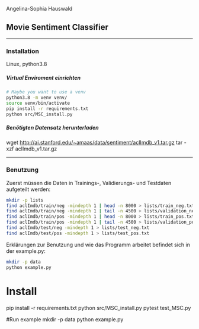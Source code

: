 Angelina-Sophia Hauswald

## **Movie Sentiment Classifier**
---
### Installation
Linux, python3.8
##### Virtual Enviroment einrichten

```bash
# Maybe you want to use a venv
python3.8 -m venv venv/
source venv/bin/activate
pip install -r requirements.txt
python src/MSC_install.py
```

##### Benötigten Datensatz herunterladen
wget http://ai.stanford.edu/~amaas/data/sentiment/aclImdb_v1.tar.gz
tar -xzf aclImdb_v1.tar.gz

---
### Benutzung
Zuerst müssen die Daten in Trainings-, Validierungs- und Testdaten aufgeteilt werden:

```bash
mkdir -p lists
find aclImdb/train/neg -mindepth 1 | head -n 8000 > lists/train_neg.txt
find aclImdb/train/neg -mindepth 1 | tail -n 4500 > lists/validation_neg.txt
find aclImdb/train/pos -mindepth 1 | head -n 8000 > lists/train_pos.txt
find aclImdb/train/pos -mindepth 1 | tail -n 4500 > lists/validation_pos.txt
find aclImdb/test/neg -mindepth 1 > lists/test_neg.txt
find aclImdb/test/pos -mindepth 1 > lists/test_pos.txt
```

Erklärungen zur Benutzung und wie das Programm arbeitet befindet sich in der example.py:
```bash
mkdir -p data
python example.py
```


# Install
pip install -r requirements.txt
python src/MSC_install.py
pytest test_MSC.py

#Run example
mkdir -p data
python example.py

```
